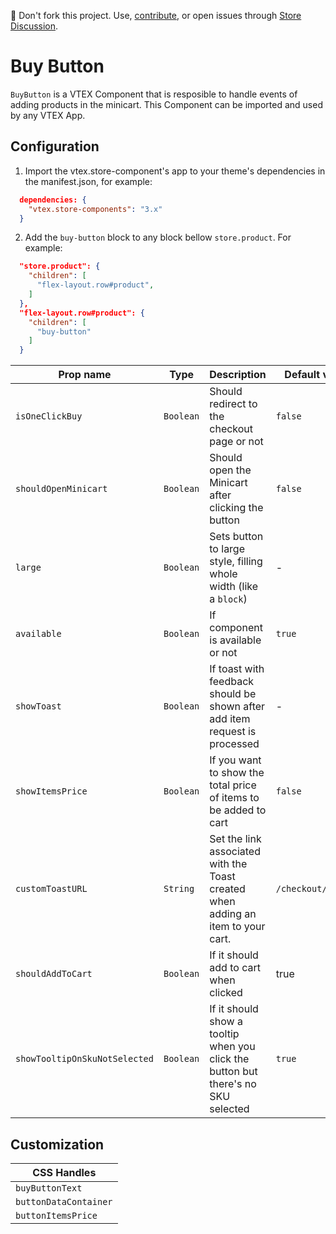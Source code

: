 📢 Don't fork this project. Use, [contribute](https://github.com/vtex-apps/awesome-io#contributing), or open issues through [Store Discussion](https://github.com/vtex-apps/store-discussion).

# Buy Button

`BuyButton` is a VTEX Component that is resposible to handle events of adding products in the minicart. This Component can be imported and used by any VTEX App.

## Configuration

1. Import the vtex.store-component's app to your theme's dependencies in the manifest.json, for example:

```json
  dependencies: {
    "vtex.store-components": "3.x"
  }
```

2. Add the `buy-button` block to any block bellow `store.product`. For example:

```json
  "store.product": {
    "children": [
      "flex-layout.row#product",
    ]
  },
  "flex-layout.row#product": {
    "children": [
      "buy-button"
    ]
  }
```

| Prop name            | Type      | Description                                                                      | Default value      |
| -------------------- | --------- | -------------------------------------------------------------------------------- | ------------------ |
| `isOneClickBuy`      | `Boolean` | Should redirect to the checkout page or not                                      | `false`              |
| `shouldOpenMinicart` | `Boolean` | Should open the Minicart after clicking the button                               | `false`              |
| `large`              | `Boolean` | Sets button to large style, filling whole width (like a `block`)                 | -                  |
| `available`          | `Boolean` | If component is available or not                                                 | `true`               |
| `showToast`          | `Boolean` | If toast with feedback should be shown after add item request is processed       | -                  |
| `showItemsPrice`     | `Boolean` | If you want to show the total price of items to be added to cart                 | `false`              |
| `customToastURL`     | `String`  | Set the link associated with the Toast created when adding an item to your cart. | `/checkout/#/cart` |
| `shouldAddToCart`    | `Boolean` | If it should add to cart when clicked                                             | true          |
| `showTooltipOnSkuNotSelected` | `Boolean` | If it should show a tooltip when you click the button but there's no SKU selected | `true` |

## Customization

| CSS Handles |
| --- |
| `buyButtonText`       |
| `buttonDataContainer` |
| `buttonItemsPrice`    |
